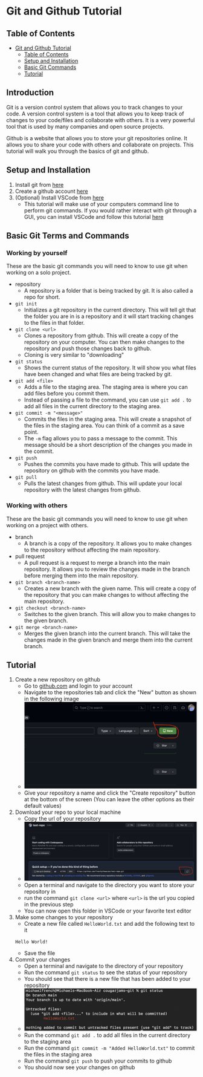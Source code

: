 # Git and Github Tutorial

## Table of Contents
- [Git and Github Tutorial](#git-and-github-tutorial)
  - [Table of Contents](#table-of-contents)
  - [Setup and Installation](#setup-and-installation)
  - [Basic Git Commands](#basic-git-commands)
  - [Tutorial](#tutorial)

## Introduction
Git is a version control system that allows you to track changes to your code. A version control system is a tool that allows you to keep track of changes to your code/files and collaborate with others. It is a very powerful tool that is used by many companies and open source projects. 

Github is a website that allows you to store your git repositories online. It allows you to share your code with others and collaborate on projects. This tutorial will walk you through the basics of git and github.

## Setup and Installation
1. Install git from [here](https://git-scm.com/downloads)
2. Create a github account [here](https://github.com/)
3. (Optional) Install VSCode from [here](https://code.visualstudio.com/download)
    - This tutorial will make use of your computers command line to perform git commands. If you would rather interact with git through a GUI, you can install VSCode and follow this tutorial [here](vscode-git.md)

## Basic Git Terms and Commands

### Working by yourself
These are the basic git commands you will need to know to use git when working on a solo project.
- repository
    - A repository is a folder that is being tracked by git. It is also called a repo for short. 
- `git init`
    - Initializes a git repository in the current directory. This will tell git that the folder you are in is a repository and it will start tracking changes to the files in that folder.
- `git clone <url>`
    - Clones a repository from github. This will create a copy of the repository on your computer. You can then make changes to the repository and push those changes back to github. 
    - Cloning is very similar to "downloading"
- `git status`
    - Shows the current status of the repository. It will show you what files have been changed and what files are being tracked by git.
- `git add <file>`
    - Adds a file to the staging area. The staging area is where you can add files before you commit them. 
    - Instead of passing a file to the command, you can use `git add .` to add all files in the current directory to the staging area.
- `git commit -m "<message>"`
    - Commits the files in the staging area. This will create a snapshot of the files in the staging area. You can think of a commit as a save point. 
    - The `-m` flag allows you to pass a message to the commit. This message should be a short description of the changes you made in the commit.
- `git push`
    - Pushes the commits you have made to github. This will update the repository on github with the commits you have made.
- `git pull`
    - Pulls the latest changes from github. This will update your local repository with the latest changes from github.

### Working with others
These are the basic git commands you will need to know to use git when working on a project with others.
- branch
    - A branch is a copy of the repository. It allows you to make changes to the repository without affecting the main repository.
- pull request
    - A pull request is a request to merge a branch into the main repository. It allows you to review the changes made in the branch before merging them into the main repository.
- `git branch <branch-name>`
    - Creates a new branch with the given name. This will create a copy of the repository that you can make changes to without affecting the main repository.
- `git checkout <branch-name>`
    - Switches to the given branch. This will allow you to make changes to the given branch.
- `git merge <branch-name>`
    - Merges the given branch into the current branch. This will take the changes made in the given branch and merge them into the current branch.

## Tutorial
1. Create a new repository on github
    - Go to [github.com](https://github.com/) and login to your account
    - Navigate to the repositories tab and click the "New" button as shown in the following image
    - ![New Repository](images/create-repo.png)
    - Give your repository a name and click the "Create repository" button at the bottom of the screen (You can leave the other options as their default values)
2. Download your repo to your local machine
    - Copy the url of your repository
    - ![Copy URL](images/copy-url.png)
    - Open a terminal and navigate to the directory you want to store your repository in
    - run the command `git clone <url>` where `<url>` is the url you copied in the previous step
    - You can now open this folder in VSCode or your favorite text editor
3. Make some changes to your repository
    - Create a new file called `HelloWorld.txt` and add the following text to it
    ```
    Hello World!
    ```
    - Save the file
4. Commit your changes
    - Open a terminal and navigate to the directory of your repository
    - Run the command `git status` to see the status of your repository
    - You should see that there is a new file that has been added to your repository
    - ![Git Status](images/git-status.png)
    - Run the command `git add .` to add all files in the current directory to the staging area
    - Run the command `git commit -m "Added HelloWorld.txt"` to commit the files in the staging area
    - Run the command `git push` to push your commits to github
    - You should now see your changes on github